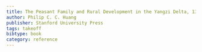 ```yaml
---
title: The Peasant Family and Rural Development in the Yangzi Delta, 1350-1988
author: Philip C. C. Huang
publisher: Stanford University Press
tags: takeoff
bibtype: book
category: reference
---
```

